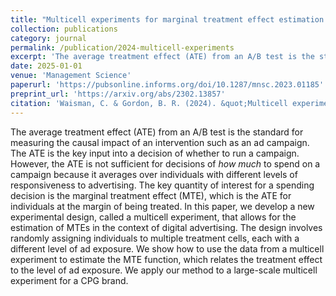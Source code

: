 ```yaml
---
title: "Multicell experiments for marginal treatment effect estimation of digital ads"
collection: publications
category: journal
permalink: /publication/2024-multicell-experiments
excerpt: 'The average treatment effect (ATE) from an A/B test is the standard for measuring the causal impact of an intervention such as an ad campaign.'
date: 2025-01-01
venue: 'Management Science'
paperurl: 'https://pubsonline.informs.org/doi/10.1287/mnsc.2023.01185'
preprint_url: 'https://arxiv.org/abs/2302.13857'
citation: 'Waisman, C. & Gordon, B. R. (2024). &quot;Multicell experiments for marginal treatment effect estimation of digital ads.&quot; <i>Management Science</i>. (forthcoming).'
---
```


The average treatment effect (ATE) from an A/B test is the standard for measuring the causal impact of an intervention such as an ad campaign. The ATE is the key input into a decision of whether to run a campaign. However, the ATE is not sufficient for decisions of *how much* to spend on a campaign because it averages over individuals with different levels of responsiveness to advertising. The key quantity of interest for a spending decision is the marginal treatment effect (MTE), which is the ATE for individuals at the margin of being treated. In this paper, we develop a new experimental design, called a multicell experiment, that allows for the estimation of MTEs in the context of digital advertising. The design involves randomly assigning individuals to multiple treatment cells, each with a different level of ad exposure. We show how to use the data from a multicell experiment to estimate the MTE function, which relates the treatment effect to the level of ad exposure. We apply our method to a large-scale multicell experiment for a CPG brand.